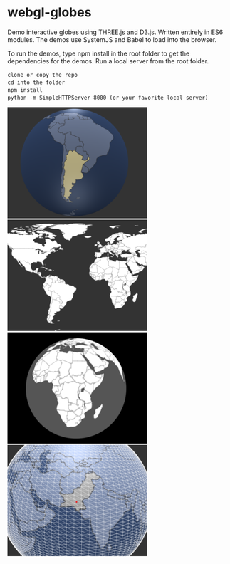 # webgl-globes


Demo interactive globes using THREE.js and D3.js.  Written entirely in ES6 modules.  The demos use SystemJS and Babel to load into the browser.


To run the demos, type npm install in the root folder to get the dependencies for the demos. Run a local server from the root folder.


```html
clone or copy the repo
cd into the folder
npm install
python -m SimpleHTTPServer 8000 (or your favorite local server)
```

<img src="img/demo1.png" height="250px"/>
<img src="img/demo2.png" height="250px"/>
<img src="img/demo3.png" height="250px"/>
<img src="img/demo4.png" height="250px"/>

